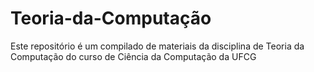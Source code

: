 # Teoria-da-Computação
Este repositório é um compilado de materiais da disciplina de Teoria da Computação do curso de Ciência da Computação da UFCG
